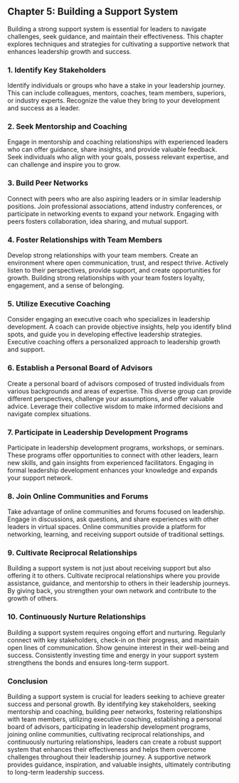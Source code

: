 Chapter 5: Building a Support System
------------------------------------

Building a strong support system is essential for leaders to navigate challenges, seek guidance, and maintain their effectiveness. This chapter explores techniques and strategies for cultivating a supportive network that enhances leadership growth and success.

### **1. Identify Key Stakeholders**

Identify individuals or groups who have a stake in your leadership journey. This can include colleagues, mentors, coaches, team members, superiors, or industry experts. Recognize the value they bring to your development and success as a leader.

### **2. Seek Mentorship and Coaching**

Engage in mentorship and coaching relationships with experienced leaders who can offer guidance, share insights, and provide valuable feedback. Seek individuals who align with your goals, possess relevant expertise, and can challenge and inspire you to grow.

### **3. Build Peer Networks**

Connect with peers who are also aspiring leaders or in similar leadership positions. Join professional associations, attend industry conferences, or participate in networking events to expand your network. Engaging with peers fosters collaboration, idea sharing, and mutual support.

### **4. Foster Relationships with Team Members**

Develop strong relationships with your team members. Create an environment where open communication, trust, and respect thrive. Actively listen to their perspectives, provide support, and create opportunities for growth. Building strong relationships with your team fosters loyalty, engagement, and a sense of belonging.

### **5. Utilize Executive Coaching**

Consider engaging an executive coach who specializes in leadership development. A coach can provide objective insights, help you identify blind spots, and guide you in developing effective leadership strategies. Executive coaching offers a personalized approach to leadership growth and support.

### **6. Establish a Personal Board of Advisors**

Create a personal board of advisors composed of trusted individuals from various backgrounds and areas of expertise. This diverse group can provide different perspectives, challenge your assumptions, and offer valuable advice. Leverage their collective wisdom to make informed decisions and navigate complex situations.

### **7. Participate in Leadership Development Programs**

Participate in leadership development programs, workshops, or seminars. These programs offer opportunities to connect with other leaders, learn new skills, and gain insights from experienced facilitators. Engaging in formal leadership development enhances your knowledge and expands your support network.

### **8. Join Online Communities and Forums**

Take advantage of online communities and forums focused on leadership. Engage in discussions, ask questions, and share experiences with other leaders in virtual spaces. Online communities provide a platform for networking, learning, and receiving support outside of traditional settings.

### **9. Cultivate Reciprocal Relationships**

Building a support system is not just about receiving support but also offering it to others. Cultivate reciprocal relationships where you provide assistance, guidance, and mentorship to others in their leadership journeys. By giving back, you strengthen your own network and contribute to the growth of others.

### **10. Continuously Nurture Relationships**

Building a support system requires ongoing effort and nurturing. Regularly connect with key stakeholders, check-in on their progress, and maintain open lines of communication. Show genuine interest in their well-being and success. Consistently investing time and energy in your support system strengthens the bonds and ensures long-term support.

### **Conclusion**

Building a support system is crucial for leaders seeking to achieve greater success and personal growth. By identifying key stakeholders, seeking mentorship and coaching, building peer networks, fostering relationships with team members, utilizing executive coaching, establishing a personal board of advisors, participating in leadership development programs, joining online communities, cultivating reciprocal relationships, and continuously nurturing relationships, leaders can create a robust support system that enhances their effectiveness and helps them overcome challenges throughout their leadership journey. A supportive network provides guidance, inspiration, and valuable insights, ultimately contributing to long-term leadership success.
